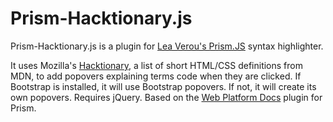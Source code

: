 Prism-Hacktionary.js
====================

Prism-Hacktionary.js is a plugin for [Lea Verou's Prism.JS][prismjs] syntax highlighter.

It uses Mozilla's [Hacktionary][hacktionary], a list of short HTML/CSS definitions from MDN,
to add popovers explaining terms code when they are clicked. If Bootstrap is installed, it
will use Bootstrap popovers. If not, it will create its own popovers. Requires jQuery. Based
on the [Web Platform Docs][wpd] plugin for Prism.

[prismjs]: http://prismjs.com/ "Prism is a lightweight, robust, elegant syntax highlighting library."
[hacktionary]: https://github.com/brianloveswords/hacktionary
[wpd]: https://github.com/LeaVerou/prism/tree/gh-pages/plugins/wpd
